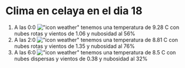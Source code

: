# Clima en celaya en el dia 18

1. A las 0:0 !["icon weather"](http://openweathermap.org/img/w/04n.png) tenemos una temperatura de 9.28 C con nubes rotas y  vientos de 1.06 y nubosidad al 56%
1. A las 2:0 !["icon weather"](http://openweathermap.org/img/w/04n.png) tenemos una temperatura de 8.81 C con nubes rotas y  vientos de 1.35 y nubosidad al 76%
1. A las 6:0 !["icon weather"](http://openweathermap.org/img/w/03n.png) tenemos una temperatura de 8.5 C con nubes dispersas y  vientos de 0.38 y nubosidad al 32%
